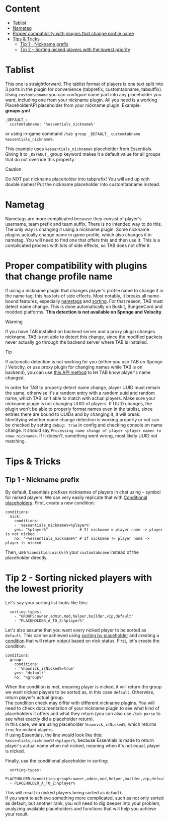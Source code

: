 # Content
* [Tablist](#tablist)
* [Nametag](#nametag)
* [Proper compatibility with plugins that change profile name](#proper-compatibility-with-plugins-that-change-profile-name)
* [Tips & Tricks](#tips--tricks)
  * [Tip 1 - Nickname prefix](#tip-1---nickname-prefix)
  * [Tip 2 - Sorting nicked players with the lowest priority](#tip-2---sorting-nicked-players-with-the-lowest-priority)

# Tablist
This one is straightforward.
The tablist format of players is one text split into 3 parts in the plugin for convenience
(tabprefix, customtabname, tabsuffix).
Using `customtabname` you can configure name part into any placeholder you want,
including one from your nickname plugin.
All you need is a working PlaceholderAPI placeholder from your nickname plugin.
Example:  
**groups.yml**
```
_DEFAULT_:
  customtabname: '%essentials_nickname%'
```
or using in-game command `/tab group _DEFAULT_ customtabname %essentials_nickname%`.

This example uses `%essentials_nickname%` placeholder from Essentials. Giving it to `_DEFAULT_` group keyword makes it a default value for all groups that do not override this property.

> [!CAUTION]
> Do NOT put nickname placeholder into tabprefix!
> You will end up with double names!
> Put the nickname placeholder into customtabname instead.

# Nametag
Nametags are more complicated because they consist of player's username, team prefix and team suffix.
There is no intended way to do this.
The only way is changing it using a nickname plugin.
Some nickname plugins actually change name in game profile, which also changes it in nametag.
You will need to find one that offers this and then use it.
This is a complicated process with lots of side effects, so TAB does not offer it.

# Proper compatibility with plugins that change profile name
If using a nickname plugin that changes player's profile name to change it in the name tag,
this has lots of side effects.
Most notably, it breaks all name-bound features,
especially [nametags](https://github.com/NEZNAMY/TAB/wiki/Feature-guide:-Nametags) and [sorting](https://github.com/NEZNAMY/TAB/wiki/Feature-guide:-Sorting-players-in-tablist).
For that reason, TAB must detect name change.
This is done automatically on Bukkit, BungeeCord and modded platforms.
**This detection is not available on Sponge and Velocity**.

> [!WARNING]
> If you have TAB installed on backend server and a proxy plugin changes nickname, TAB is not able to detect this change, since the modified packets never actually go through the backend server where TAB is installed.

> [!TIP]
> If automatic detection is not working for you (either you use TAB on Sponge / Velocity, or use proxy plugin for changing names while TAB is on backend), you can use [this API method](https://github.com/NEZNAMY/TAB/blob/master/api/src/main/java/me/neznamy/tab/api/TabPlayer.java#L88) to let TAB know player's name changed.

In order for TAB to properly detect name change, player UUID must remain the same,
otherwise it's a random entry with a random uuid and random name, which TAB isn't able to match with actual players.
Make sure your nickname plugin is not changing UUID of players.
If UUID changes, the plugin won't be able to properly format names even in the tablist,
since entries there are bound to UUIDs and by changing it, it will break.  
Identifying whether name change detection is working properly or not can be checked
by setting `debug: true` in config and checking console on name change.
It should say `Processing name change of player <player name> to <new nickname>`.
If it doesn't, something went wrong, most likely UUID not matching.

# Tips & Tricks
## Tip 1 - Nickname prefix
By default, Essentials prefixes nicknames of players in chat using `~` symbol for nicked players. We can very easily replicate that with [Conditional placeholders](https://github.com/NEZNAMY/TAB/wiki/Feature-guide:-Conditional-placeholders). First, create a new condition:
```
conditions:
  nick:
    conditions:
    - '%essentials_nickname%=%player%'
    yes: "%player%"              # If nickname = player name -> player is not nicked
    no: "~%essentials_nickname%" # If nickname != player name -> player is nicked
```
Then, use `%condition:nick%` in your `customtabname` instead of the placeholder directly.

# Tip 2 - Sorting nicked players with the lowest priority
Let's say your sorting list looks like this:
```
  sorting-types:
    - "GROUPS:owner,admin,mod,helper,builder,vip,default"
    - "PLACEHOLDER_A_TO_Z:%player%"
```
Let's also assume that you want every nicked player to be sorted as `default`. This can be achieved using [sorting by placeholder](https://github.com/NEZNAMY/TAB/wiki/Feature-guide:-Sorting-players-in-tablist#placeholder) and creating a [condition](https://github.com/NEZNAMY/TAB/wiki/Feature-guide:-Conditional-placeholders) that will return output based on nick status. First, let's create the condition:
```
conditions:
  group:
    conditions:
    - '%haonick_isNicked%=true'
    yes: "default"
    no: "%group%"
```
When the condition is met, meaning player is nicked, it will return the group we want nicked players to be sorted as, in this case `default`. Otherwise, return player's actual group.  
The condition check may differ with different nickname plugins. You will need to check documentation of your nickname plugin to see what kind of placeholders it offers and what they return (you can also use `/tab parse` to see what exactly did a placeholder return).  
In this case, we are using placeholder `%haonick_isNicked%`, which returns `true` for nicked players.  
If using Essentials, the line would look like this: `%essentials_nickname%!=%player%`, because Essentials is made to return player's actual name when not nicked, meaning when it's not equal, player is nicked.

Finally, use the conditional placeholder in sorting:
```
  sorting-types:
  - PLACEHOLDER:%condition:group%:owner,admin,mod,helper,builder,vip,default"
  - PLACEHOLDER_A_TO_Z:%player%
```
This will result in nicked players being sorted as `default`.  
If you want to achieve something more complicated, such as not only sorted as default, but another rank, you will need to dig deeper into your problem, analyzing available placeholders and functions that will help you achieve your result.  